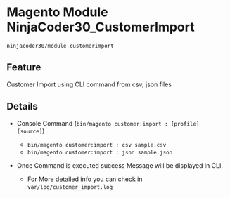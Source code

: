 # Magento Module NinjaCoder30_CustomerImport

    ninjacoder30/module-customerimport

## Feature

Customer Import using CLI command from csv, json files

## Details

- Console Command (`bin/magento customer:import : [profile] [source]`)
  - `bin/magento customer:import : csv sample.csv`
  - `bin/magento customer:import : json sample.json`

- Once Command is executed success Message will be displayed in CLI.
  - For More detailed info you can check in `var/log/customer_import.log`




